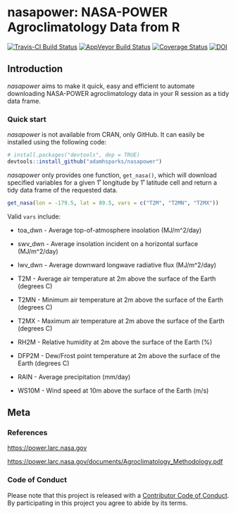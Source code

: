 # nasapower: NASA-POWER Agroclimatology Data from R

[![Travis-CI Build Status](https://travis-ci.org/adamhsparks/nasapower.svg?branch=master)](https://travis-ci.org/adamhsparks/nasapower)
[![AppVeyor Build Status](https://ci.appveyor.com/api/projects/status/github/adamhsparks/nasapower?branch=master&svg=true)](https://ci.appveyor.com/project/adamhsparks/nasapower)
[![Coverage Status](https://img.shields.io/codecov/c/github/adamhsparks/nasapower/master.svg)](https://codecov.io/github/adamhsparks/nasapower?branch=master)
[![DOI](https://zenodo.org/badge/109224461.svg)](https://zenodo.org/badge/latestdoi/109224461)

## Introduction

_nasapower_ aims to make it quick, easy and efficient to automate downloading
NASA-POWER agroclimatology data in your R session as a tidy data frame.

### Quick start

_nasapower_ is not available from CRAN, only GitHub. It can easily be installed
using the following code:

```r
# install.packages("devtools", dep = TRUE)
devtools::install_github("adamhsparks/nasapower")
```

_nasapower_ only provides one function, `get_nasa()`, which will download
specified variables for a given 1˚ longitude by 1˚ latitude cell and return a
tidy data frame of the requested data.

```r
get_nasa(lon = -179.5, lat = 89.5, vars = c("T2M", "T2MN", "T2MX"))
```

Valid `vars` include:

* toa_dwn - Average top-of-atmosphere insolation (MJ/m^2/day)

* swv_dwn - Average insolation incident on a horizontal surface (MJ/m^2/day)

* lwv_dwn - Average downward longwave radiative flux (MJ/m^2/day)

* T2M - Average air temperature at 2m above the surface of the Earth (degrees C)

* T2MN - Minimum air temperature at 2m above the surface of the Earth (degrees C)

* T2MX - Maximum air temperature at 2m above the surface of the Earth (degrees C)

* RH2M - Relative humidity at 2m above the surface of the Earth (%)

* DFP2M - Dew/Frost point temperature at 2m above the surface of the Earth (degrees C)

* RAIN - Average precipitation (mm/day)

* WS10M - Wind speed at 10m above the surface of the Earth (m/s)

## Meta

### References
<https://power.larc.nasa.gov>

<https://power.larc.nasa.gov/documents/Agroclimatology_Methodology.pdf>

### Code of Conduct

Please note that this project is released with a [Contributor Code of Conduct](CONDUCT.md). By participating in this project you agree to abide by its terms.
